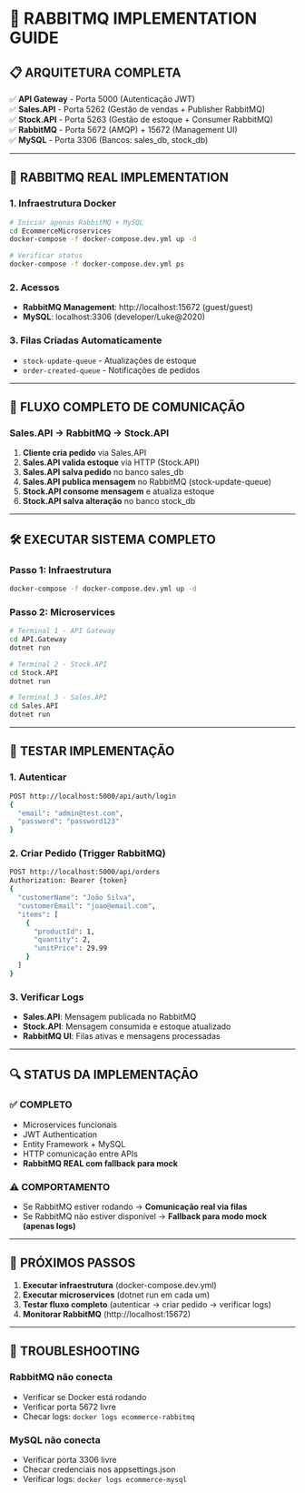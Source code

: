 # 🚀 **RABBITMQ IMPLEMENTATION GUIDE**

## 📋 **ARQUITETURA COMPLETA**

✅ **API Gateway** - Porta 5000 (Autenticação JWT)  
✅ **Sales.API** - Porta 5262 (Gestão de vendas + Publisher RabbitMQ)  
✅ **Stock.API** - Porta 5263 (Gestão de estoque + Consumer RabbitMQ)  
✅ **RabbitMQ** - Porta 5672 (AMQP) + 15672 (Management UI)  
✅ **MySQL** - Porta 3306 (Bancos: sales_db, stock_db)  

---

## 🐰 **RABBITMQ REAL IMPLEMENTATION**

### **1. Infraestrutura Docker**
```bash
# Iniciar apenas RabbitMQ + MySQL
cd EcommerceMicroservices
docker-compose -f docker-compose.dev.yml up -d

# Verificar status
docker-compose -f docker-compose.dev.yml ps
```

### **2. Acessos**
- **RabbitMQ Management**: http://localhost:15672 (guest/guest)
- **MySQL**: localhost:3306 (developer/Luke@2020)

### **3. Filas Criadas Automaticamente**
- `stock-update-queue` - Atualizações de estoque
- `order-created-queue` - Notificações de pedidos

---

## 🔄 **FLUXO COMPLETO DE COMUNICAÇÃO**

### **Sales.API → RabbitMQ → Stock.API**

1. **Cliente cria pedido** via Sales.API
2. **Sales.API valida estoque** via HTTP (Stock.API)
3. **Sales.API salva pedido** no banco sales_db
4. **Sales.API publica mensagem** no RabbitMQ (stock-update-queue)
5. **Stock.API consome mensagem** e atualiza estoque
6. **Stock.API salva alteração** no banco stock_db

---

## 🛠️ **EXECUTAR SISTEMA COMPLETO**

### **Passo 1: Infraestrutura**
```bash
docker-compose -f docker-compose.dev.yml up -d
```

### **Passo 2: Microservices**
```bash
# Terminal 1 - API Gateway
cd API.Gateway
dotnet run

# Terminal 2 - Stock.API
cd Stock.API
dotnet run

# Terminal 3 - Sales.API
cd Sales.API
dotnet run
```

---

## 🧪 **TESTAR IMPLEMENTAÇÃO**

### **1. Autenticar**
```bash
POST http://localhost:5000/api/auth/login
{
  "email": "admin@test.com",
  "password": "password123"
}
```

### **2. Criar Pedido (Trigger RabbitMQ)**
```bash
POST http://localhost:5000/api/orders
Authorization: Bearer {token}
{
  "customerName": "João Silva",
  "customerEmail": "joao@email.com",
  "items": [
    {
      "productId": 1,
      "quantity": 2,
      "unitPrice": 29.99
    }
  ]
}
```

### **3. Verificar Logs**
- **Sales.API**: Mensagem publicada no RabbitMQ
- **Stock.API**: Mensagem consumida e estoque atualizado
- **RabbitMQ UI**: Filas ativas e mensagens processadas

---

## 🔍 **STATUS DA IMPLEMENTAÇÃO**

### ✅ **COMPLETO**
- Microservices funcionais
- JWT Authentication
- Entity Framework + MySQL
- HTTP comunicação entre APIs
- **RabbitMQ REAL com fallback para mock**

### ⚠️ **COMPORTAMENTO**
- Se RabbitMQ estiver rodando → **Comunicação real via filas**
- Se RabbitMQ não estiver disponível → **Fallback para modo mock (apenas logs)**

---

## 🎯 **PRÓXIMOS PASSOS**

1. **Executar infraestrutura** (docker-compose.dev.yml)
2. **Executar microservices** (dotnet run em cada um)
3. **Testar fluxo completo** (autenticar → criar pedido → verificar logs)
4. **Monitorar RabbitMQ** (http://localhost:15672)

---

## 🔧 **TROUBLESHOOTING**

### **RabbitMQ não conecta**
- Verificar se Docker está rodando
- Verificar porta 5672 livre
- Checar logs: `docker logs ecommerce-rabbitmq`

### **MySQL não conecta**
- Verificar porta 3306 livre
- Checar credenciais nos appsettings.json
- Verificar logs: `docker logs ecommerce-mysql`
